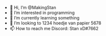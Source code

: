 - 👋 Hi, I’m @MakingStan
- 👀 I’m interested in programming
- 🌱 I’m currently learning something
- 💞️ I’m looking to 1234 hoedje van papier 5678
- 📫 How to reach me Discord: Stan xD#7662

<!---
MakingStan/MakingStan is a ✨ special ✨ repository because its `README.md` (this file) appears on your GitHub profile.
You can click the Preview link to take a look at your changes.
--->
